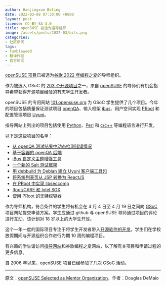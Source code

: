 ```yaml
---
author: Hanjingxue Boling
date: 2022-03-08 07:30:00 +0800
layout: post
license: CC-BY-SA-3.0
title: openSUSE 被选为指导组织
image: /assets/posts/2022-03/bits.png
categories:
- 社区新闻
tags:
- Tumbleweed
- 翻译作品
- 官方新闻
---
```


[openSUSE 项目](https://www.opensuse.org/)已被选为[谷歌 2022 年编程之夏](https://summerofcode.withgoogle.com/)的导师组织。

作为被选入 GSoC 的 [203 个开源项目](https://g.co/gsoc)之一，来自 [openSUSE](https://www.opensuse.org/) 的导师们有机会指导希望获得开源项目经验的有志学生开发者。

openSUSE 的专用网站 [101.opensuse.org](http://101.opensuse.org/) 为 GSoC 学生提供了几个项目。今年的项目包括质量保证测试项目 [openQA](http://open.qa/)、输入框架 [ibus](https://101.opensuse.org/#ibus)、用户空间实现 [PRoot](https://101.opensuse.org/#PRoot) 和配置管理项目 [Uyuni](https://www.uyuni-project.org/)。

指导网站上列出的项目包括使用 [Python](https://www.python.org/)、[Perl](https://www.perl.org/) 和 [c/c++](https://isocpp.org/) 等编程语言进行开发。

以下是这些项目的名单：

- [从 openQA 测试结果中动态检测错误情况](https://github.com/openSUSE/mentoring/issues/121)
- [基于容器的 openQA 后端](https://github.com/openSUSE/mentoring/issues/120)
- [iBus 自定义主题增强工具](https://github.com/openSUSE/mentoring/issues/182)
- [一个新的 Salt 测试框架](https://github.com/openSUSE/mentoring/issues/184)
- [用 debbuild 为 Debian 建立 Uyuni 客户端工具包](https://github.com/openSUSE/mentoring/issues/183)
- [将系统列表页从 JSP 转换为 ReactJS](https://github.com/openSUSE/mentoring/issues/181)
- [在 PRoot 中实现 libseccomp](https://github.com/openSUSE/mentoring/issues/163)
- [Root/CARE 和 Intel SGX](https://github.com/openSUSE/mentoring/issues/161)
- [使用 PRoot 的无特权容器](https://github.com/openSUSE/mentoring/issues/160)

作为导师机构，符合条件的学生将有机会在 4 月 4 日至 4 月 19 日之间向 [GSoC](https://summerofcode.withgoogle.com/) 项目网站提交申请方案。学生应通过 github 与 openSUSE 导师通过项目的评论进行互动。该计划对 18 岁以上的大学生开放。

这个一年一度的国际项目专注于将学生开发者带入[开源软件的开发](https://en.wikipedia.org/wiki/Open-source_software_development)。学生们在学校放假期间与开源组织合作进行为期 10 周的编程项目。

有兴趣的学生请访问[指导网站](http://101.opensuse.org/)和谷歌编程之夏网站，以了解有关项目和申请过程的更多信息。

自 2006 年以来，openSUSE 项目已经参加了几次 GSoC 活动。

------

原文：[openSUSE Selected as Mentor Organization](https://news.opensuse.org/2022/03/08/os-selected-as-mentor-org/)，作者：Douglas DeMaio